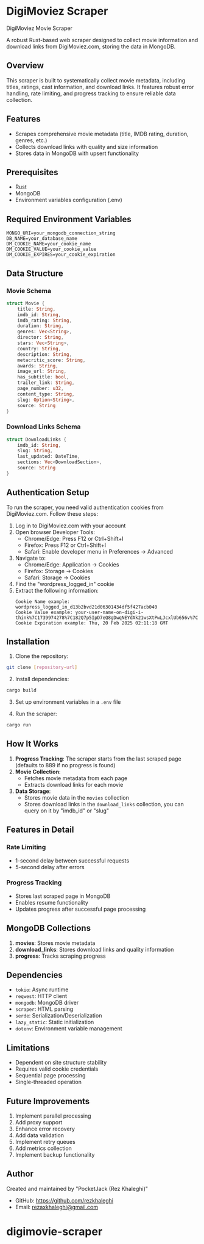 # DigiMoviez Scraper

DigiMoviez Movie Scraper

A robust Rust-based web scraper designed to collect movie information and download links from DigiMoviez.com, storing the data in MongoDB.

## Overview

This scraper is built to systematically collect movie metadata, including titles, ratings, cast information, and download links. It features robust error handling, rate limiting, and progress tracking to ensure reliable data collection.

## Features

- Scrapes comprehensive movie metadata (title, IMDB rating, duration, genres, etc.)
- Collects download links with quality and size information
- Stores data in MongoDB with upsert functionality

## Prerequisites

- Rust
- MongoDB
- Environment variables configuration (.env)

## Required Environment Variables

```env
MONGO_URI=your_mongodb_connection_string
DB_NAME=your_database_name
DM_COOKIE_NAME=your_cookie_name
DM_COOKIE_VALUE=your_cookie_value
DM_COOKIE_EXPIRES=your_cookie_expiration
```

## Data Structure

### Movie Schema

```rust
struct Movie {
    title: String,
    imdb_id: String,
    imdb_rating: String,
    duration: String,
    genres: Vec<String>,
    director: String,
    stars: Vec<String>,
    country: String,
    description: String,
    metacritic_score: String,
    awards: String,
    image_url: String,
    has_subtitle: bool,
    trailer_link: String,
    page_number: u32,
    content_type: String,
    slug: Option<String>,
    source: String
}
```

### Download Links Schema

```rust
struct DownloadLinks {
    imdb_id: String,
    slug: String,
    last_updated: DateTime,
    sections: Vec<DownloadSection>,
    source: String
}
```

## Authentication Setup

To run the scraper, you need valid authentication cookies from DigiMoviez.com. Follow these steps:

1. Log in to DigiMoviez.com with your account
2. Open browser Developer Tools:
   - Chrome/Edge: Press F12 or Ctrl+Shift+I
   - Firefox: Press F12 or Ctrl+Shift+I
   - Safari: Enable developer menu in Preferences → Advanced
3. Navigate to:
   - Chrome/Edge: Application → Cookies
   - Firefox: Storage → Cookies
   - Safari: Storage → Cookies
4. Find the "wordpress_logged_in" cookie
5. Extract the following information:
   ```
   Cookie Name example: wordpress_logged_in_d13b2bvd21d06301434df5f427acb040
   Cookie Value example: your-user-name-on-digi-i-think%7C1739974278%7C182Q7p5IpD7eQ8gDwqNEYdAk21wsXtPwLJcxlUb656v%7C0263e859b2eefcf214d19ce002445da249116a01b792dbc06bfa4cbd6e0325d8
   Cookie Expiration example: Thu, 20 Feb 2025 02:11:18 GMT
   ```

## Installation

1. Clone the repository:

```bash
git clone [repository-url]
```

2. Install dependencies:

```bash
cargo build
```

3. Set up environment variables in a `.env` file

4. Run the scraper:

```bash
cargo run
```

## How It Works

1. **Progress Tracking**: The scraper starts from the last scraped page (defaults to 889 if no progress is found)
2. **Movie Collection**:
   - Fetches movie metadata from each page
   - Extracts download links for each movie
3. **Data Storage**:
   - Stores movie data in the `movies` collection
   - Stores download links in the `download_links` collection, you can query on it by "imdb_id" or "slug"

## Features in Detail

### Rate Limiting

- 1-second delay between successful requests
- 5-second delay after errors

### Progress Tracking

- Stores last scraped page in MongoDB
- Enables resume functionality
- Updates progress after successful page processing

## MongoDB Collections

1. **movies**: Stores movie metadata
2. **download_links**: Stores download links and quality information
3. **progress**: Tracks scraping progress

## Dependencies

- `tokio`: Async runtime
- `reqwest`: HTTP client
- `mongodb`: MongoDB driver
- `scraper`: HTML parsing
- `serde`: Serialization/Deserialization
- `lazy_static`: Static initialization
- `dotenv`: Environment variable management

## Limitations

- Dependent on site structure stability
- Requires valid cookie credentials
- Sequential page processing
- Single-threaded operation

## Future Improvements

1. Implement parallel processing
2. Add proxy support
3. Enhance error recovery
4. Add data validation
5. Implement retry queues
6. Add metrics collection
7. Implement backup functionality

## Author

Created and maintained by "PocketJack (Rez Khaleghi)"

- GitHub: https://github.com/rezkhaleghi
- Email: rezaxkhaleghi@gmail.com
# digimovie-scraper
